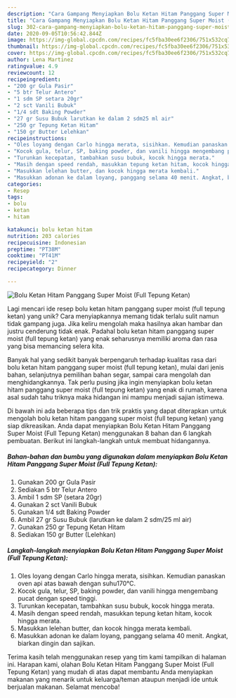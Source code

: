 ```yaml
---
description: "Cara Gampang Menyiapkan Bolu Ketan Hitam Panggang Super Moist (Full Tepung Ketan) Anti Gagal"
title: "Cara Gampang Menyiapkan Bolu Ketan Hitam Panggang Super Moist (Full Tepung Ketan) Anti Gagal"
slug: 302-cara-gampang-menyiapkan-bolu-ketan-hitam-panggang-super-moist-full-tepung-ketan-anti-gagal
date: 2020-09-05T10:56:42.844Z
image: https://img-global.cpcdn.com/recipes/fc5fba30ee6f2306/751x532cq70/bolu-ketan-hitam-panggang-super-moist-full-tepung-ketan-foto-resep-utama.jpg
thumbnail: https://img-global.cpcdn.com/recipes/fc5fba30ee6f2306/751x532cq70/bolu-ketan-hitam-panggang-super-moist-full-tepung-ketan-foto-resep-utama.jpg
cover: https://img-global.cpcdn.com/recipes/fc5fba30ee6f2306/751x532cq70/bolu-ketan-hitam-panggang-super-moist-full-tepung-ketan-foto-resep-utama.jpg
author: Lena Martinez
ratingvalue: 4.9
reviewcount: 12
recipeingredient:
- "200 gr Gula Pasir"
- "5 btr Telur Antero"
- "1 sdm SP setara 20gr"
- "2 sct Vanili Bubuk"
- "1/4 sdt Baking Powder"
- "27 gr Susu Bubuk larutkan ke dalam 2 sdm25 ml air"
- "250 gr Tepung Ketan Hitam"
- "150 gr Butter Lelehkan"
recipeinstructions:
- "Oles loyang dengan Carlo hingga merata, sisihkan. Kemudian panaskan oven api atas bawah dengan suhu170°C."
- "Kocok gula, telur, SP, baking powder, dan vanili hingga mengembang pucat dengan speed tinggi."
- "Turunkan kecepatan, tambahkan susu bubuk, kocok hingga merata."
- "Masih dengan speed rendah, masukkan tepung ketan hitam, kocok hingga merata."
- "Masukkan lelehan butter, dan kocok hingga merata kembali."
- "Masukkan adonan ke dalam loyang, panggang selama 40 menit. Angkat, biarkan dingin dan sajikan."
categories:
- Resep
tags:
- bolu
- ketan
- hitam

katakunci: bolu ketan hitam 
nutrition: 203 calories
recipecuisine: Indonesian
preptime: "PT38M"
cooktime: "PT41M"
recipeyield: "2"
recipecategory: Dinner

---
```



![Bolu Ketan Hitam Panggang Super Moist (Full Tepung Ketan)](https://img-global.cpcdn.com/recipes/fc5fba30ee6f2306/751x532cq70/bolu-ketan-hitam-panggang-super-moist-full-tepung-ketan-foto-resep-utama.jpg)

Lagi mencari ide resep bolu ketan hitam panggang super moist (full tepung ketan) yang unik? Cara menyiapkannya memang tidak terlalu sulit namun tidak gampang juga. Jika keliru mengolah maka hasilnya akan hambar dan justru cenderung tidak enak. Padahal bolu ketan hitam panggang super moist (full tepung ketan) yang enak seharusnya memiliki aroma dan rasa yang bisa memancing selera kita.

Banyak hal yang sedikit banyak berpengaruh terhadap kualitas rasa dari bolu ketan hitam panggang super moist (full tepung ketan), mulai dari jenis bahan, selanjutnya pemilihan bahan segar, sampai cara mengolah dan menghidangkannya. Tak perlu pusing jika ingin menyiapkan bolu ketan hitam panggang super moist (full tepung ketan) yang enak di rumah, karena asal sudah tahu triknya maka hidangan ini mampu menjadi sajian istimewa.




Di bawah ini ada beberapa tips dan trik praktis yang dapat diterapkan untuk mengolah bolu ketan hitam panggang super moist (full tepung ketan) yang siap dikreasikan. Anda dapat menyiapkan Bolu Ketan Hitam Panggang Super Moist (Full Tepung Ketan) menggunakan 8 bahan dan 6 langkah pembuatan. Berikut ini langkah-langkah untuk membuat hidangannya.

<!--inarticleads1-->

##### Bahan-bahan dan bumbu yang digunakan dalam menyiapkan Bolu Ketan Hitam Panggang Super Moist (Full Tepung Ketan):

1. Gunakan 200 gr Gula Pasir
1. Sediakan 5 btr Telur Antero
1. Ambil 1 sdm SP (setara 20gr)
1. Gunakan 2 sct Vanili Bubuk
1. Gunakan 1/4 sdt Baking Powder
1. Ambil 27 gr Susu Bubuk (larutkan ke dalam 2 sdm/25 ml air)
1. Gunakan 250 gr Tepung Ketan Hitam
1. Sediakan 150 gr Butter (Lelehkan)




<!--inarticleads2-->

##### Langkah-langkah menyiapkan Bolu Ketan Hitam Panggang Super Moist (Full Tepung Ketan):

1. Oles loyang dengan Carlo hingga merata, sisihkan. Kemudian panaskan oven api atas bawah dengan suhu170°C.
1. Kocok gula, telur, SP, baking powder, dan vanili hingga mengembang pucat dengan speed tinggi.
1. Turunkan kecepatan, tambahkan susu bubuk, kocok hingga merata.
1. Masih dengan speed rendah, masukkan tepung ketan hitam, kocok hingga merata.
1. Masukkan lelehan butter, dan kocok hingga merata kembali.
1. Masukkan adonan ke dalam loyang, panggang selama 40 menit. Angkat, biarkan dingin dan sajikan.




Terima kasih telah menggunakan resep yang tim kami tampilkan di halaman ini. Harapan kami, olahan Bolu Ketan Hitam Panggang Super Moist (Full Tepung Ketan) yang mudah di atas dapat membantu Anda menyiapkan makanan yang menarik untuk keluarga/teman ataupun menjadi ide untuk berjualan makanan. Selamat mencoba!

